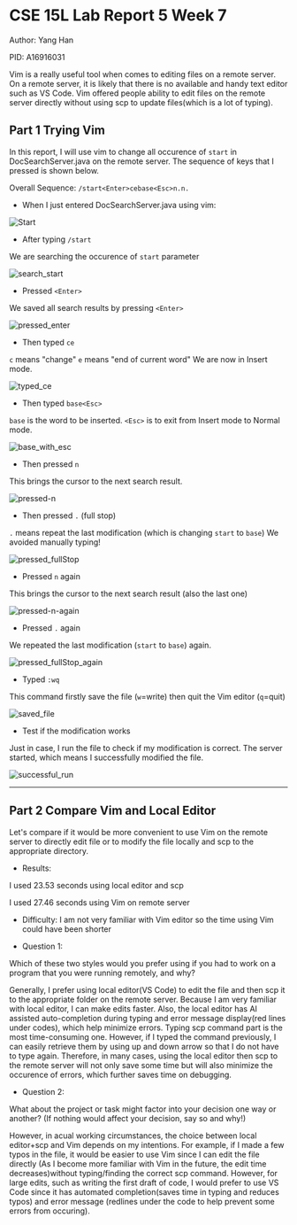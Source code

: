 # CSE 15L Lab Report 5 Week 7

Author: Yang Han

PID: A16916031

Vim is a really useful tool when comes to editing files on a remote server. On a remote server, it is likely that there is no available and handy text editor such as VS Code. Vim offered people ability to edit files on the remote server directly without using scp to update files(which is a lot of typing).

## Part 1 Trying Vim
In this report, I will use vim to change all occurence of `start` in DocSearchServer.java on the remote server. The sequence of keys that I pressed is shown below.

Overall Sequence:
`/start<Enter>cebase<Esc>n.n.`

* When I just entered DocSearchServer.java using vim:

![Start](https://TonyYangHan.github.io/cse15l-lab-reports/start.jpg)

* After typing `/start`

We are searching the occurence of `start` parameter

![search_start](https://TonyYangHan.github.io/cse15l-lab-reports/search_start.jpg)

* Pressed `<Enter>`

We saved all search results by pressing `<Enter>`

![pressed_enter](https://TonyYangHan.github.io/cse15l-lab-reports/pressed_enter.jpg)

* Then typed `ce`

`c` means "change" `e` means "end of current word" We are now in Insert mode.

![typed_ce](https://TonyYangHan.github.io/cse15l-lab-reports/typed_ce.jpg)

* Then typed `base<Esc>`

`base` is the word to be inserted. `<Esc>` is to exit from Insert mode to Normal mode.

![base_with_esc](https://TonyYangHan.github.io/cse15l-lab-reports/base_with_esc.jpg)

* Then pressed `n`

This brings the cursor to the next search result.

![pressed-n](https://TonyYangHan.github.io/cse15l-lab-reports/pressed-n.jpg)

* Then pressed `.` (full stop)

`.` means repeat the last modification (which is changing `start` to `base`) We avoided manually typing!

![pressed_fullStop](https://TonyYangHan.github.io/cse15l-lab-reports/pressed_fullStop.jpg)

* Pressed `n` again

This brings the cursor to the next search result (also the last one)

![pressed-n-again](https://TonyYangHan.github.io/cse15l-lab-reports/pressed-n-again.jpg)

* Pressed `.` again

We repeated the last modification (`start` to `base`) again.

![pressed_fullStop_again](https://TonyYangHan.github.io/cse15l-lab-reports/pressed_fullStop_again.jpg)

* Typed `:wq`

This command firstly save the file (`w`=write) then quit the Vim editor (`q`=quit)

![saved_file](https://TonyYangHan.github.io/cse15l-lab-reports/saved_file.jpg)

* Test if the modification works

Just in case, I run the file to check if my modification is correct. The server started, which means I successfully modified the file.

![successful_run](https://TonyYangHan.github.io/cse15l-lab-reports/successful_run.jpg)

---

## Part 2 Compare Vim and Local Editor

Let's compare if it would be more convenient to use Vim on the remote server to directly edit file or to modify the file locally and scp to the appropriate directory.

* Results:

I used 23.53 seconds using local editor and scp

I used 27.46 seconds using Vim on remote server

* Difficulty: I am not very familiar with Vim editor so the time using Vim could have been shorter

* Question 1:

Which of these two styles would you prefer using if you had to work on a program that you were running remotely, and why?

Generally, I prefer using local editor(VS Code) to edit the file and then scp it to the appropriate folder on the remote server. Because I am very familiar with local editor, I can make edits faster. Also, the local editor has AI assisted auto-completion during typing and error message display(red lines under codes), which help minimize errors. Typing scp command part is the most time-consuming one. However, if I typed the command previously, I can easily retrieve them by using up and down arrow so that I do not have to type again. Therefore, in many cases, using the local editor then scp to the remote server will not only save some time but will also minimize the occurence of errors, which further saves time on debugging.

* Question 2:

What about the project or task might factor into your decision one way or another? (If nothing would affect your decision, say so and why!)

However, in acual working circumstances, the choice between local editor+scp and Vim depends on my intentions. For example, if I made a few typos in the file, it would be easier to use Vim since I can edit the file directly (As I become more familiar with Vim in the future, the edit time decreases)without typing/finding the correct scp command. However, for large edits, such as writing the first draft of code, I would prefer to use VS Code since it has automated completion(saves time in typing and reduces typos) and error message (redlines under the code to help prevent some errors from occuring).
